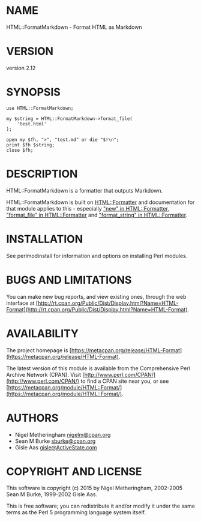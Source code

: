 # NAME

HTML::FormatMarkdown - Format HTML as Markdown

# VERSION

version 2.12

# SYNOPSIS

    use HTML::FormatMarkdown;

    my $string = HTML::FormatMarkdown->format_file(
        'test.html'
    );

    open my $fh, ">", "test.md" or die "$!\n";
    print $fh $string;
    close $fh;

# DESCRIPTION

HTML::FormatMarkdown is a formatter that outputs Markdown.

HTML::FormatMarkdown is built on [HTML::Formatter](https://metacpan.org/pod/HTML::Formatter) and documentation for that
module applies to this - especially ["new" in HTML::Formatter](https://metacpan.org/pod/HTML::Formatter#new),
["format\_file" in HTML::Formatter](https://metacpan.org/pod/HTML::Formatter#format_file) and ["format\_string" in HTML::Formatter](https://metacpan.org/pod/HTML::Formatter#format_string).

# INSTALLATION

See perlmodinstall for information and options on installing Perl modules.

# BUGS AND LIMITATIONS

You can make new bug reports, and view existing ones, through the
web interface at [http://rt.cpan.org/Public/Dist/Display.html?Name=HTML-Format](http://rt.cpan.org/Public/Dist/Display.html?Name=HTML-Format).

# AVAILABILITY

The project homepage is [https://metacpan.org/release/HTML-Format](https://metacpan.org/release/HTML-Format).

The latest version of this module is available from the Comprehensive Perl
Archive Network (CPAN). Visit [http://www.perl.com/CPAN/](http://www.perl.com/CPAN/) to find a CPAN
site near you, or see [https://metacpan.org/module/HTML::Format/](https://metacpan.org/module/HTML::Format/).

# AUTHORS

- Nigel Metheringham <nigelm@cpan.org>
- Sean M Burke <sburke@cpan.org>
- Gisle Aas <gisle@ActiveState.com>

# COPYRIGHT AND LICENSE

This software is copyright (c) 2015 by Nigel Metheringham, 2002-2005 Sean M Burke, 1999-2002 Gisle Aas.

This is free software; you can redistribute it and/or modify it under
the same terms as the Perl 5 programming language system itself.
